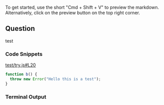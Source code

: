 
To get started, use the short "Cmd + Shift + V" to preview the markdown. Alternatively, click on the preview button on the top right corner.

## Question 
test

### Code Snippets

[test/try.js#L20](test/try.js#L20)	
````js
function b() {
  throw new Error("Hello this is a test");
}

````

### Terminal Output
````

````
	